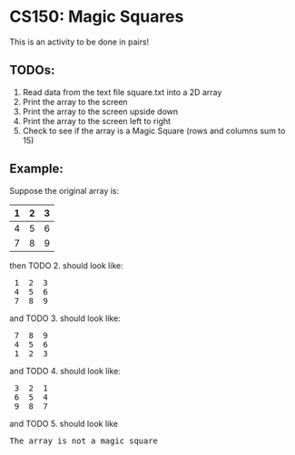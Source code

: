 # CS150: Magic Squares

This is an activity to be done in pairs!

## TODOs:
  1.  Read data from the text file square.txt into a 2D array
  2.  Print the array to the screen
  3.  Print the array to the screen upside down
  4.  Print the array to the screen left to right
  5.  Check to see if the array is a Magic Square (rows and columns sum to 15)

## Example:

Suppose the original array is:

| 1  | 2 | 3 |
| --- | --- | --- |
| 4 | 5 | 6 | 
| 7 | 8 | 9 | 

then TODO 2. should look like:
<pre>
 1  2  3 
 4  5  6  
 7  8  9 
</pre>

and TODO 3. should look like:
<pre>
 7  8  9 
 4  5  6  
 1  2  3 
</pre>

and TODO 4. should look like:
<pre>
 3  2  1 
 6  5  4  
 9  8  7 
</pre>

and TODO 5. should look like

<pre>
The array is not a magic square
</pre>
